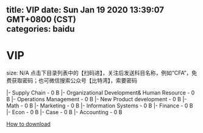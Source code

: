 
title: VIP
date: Sun Jan 19 2020 13:39:07 GMT+0800 (CST)    
categories: baidu
---

# VIP
size: N/A
 点击下目录列表中的【扫码进】，关注后发送科目名称，例如“CFA”，免费获取密码；也可微信搜索公众号【比特湾】，索要密码
 
|- Supply Chain - 0 B
|- Organizational Development& Human Resource - 0 B
|- Operations Management - 0 B
|- New Product development - 0 B
|- Math - 0 B
|- Marketing - 0 B
|- Information Systems - 0 B
|- Finance - 0 B
|- Econ - 0 B
|- Case - 0 B
|- Accounting - 0 B

[How to download](https://bpcam.bemobtrk.com/go/2ceec3aa-1ca2-46d6-b9ff-aaa5c184517c?jno=2892)
